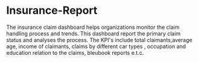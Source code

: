 # Insurance-Report
The insurance claim dashboard helps organizations monitor the claim handling process and trends. This dashboard report  the primary claim status and analyses the process.
The KPI's include total claimants,average age, income of claimants, claims by different car types , occupation and education relation to the claims, bleubook reports e.t.c.
